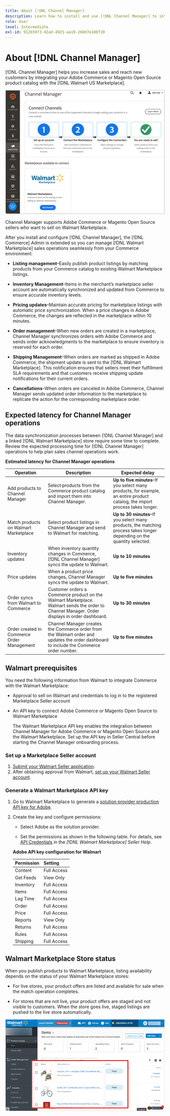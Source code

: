```yaml
---
title: About [!DNL Channel Manager]
description: Learn how to install and use [!DNL Channel Manager] to integrate Adobe Commerce and Magento Open Source stores with third-party marketplaces and create a sales channel to manage Marketplace listings, pricing, inventory, and sales seamlessly from your Commerce Admin.
role: User
level: Intermediate
exl-id: 91265973-d2ad-4925-aa10-260d7e186f20
---
```


# About [!DNL Channel Manager]

[!DNL Channel Manager] helps you increase sales and reach new customers by integrating your Adobe Commerce or Magento Open Source product catalog with the [!DNL Walmart US Marketplace].

![[!DNL Channel Manager] extension Admin view](assets/channel-manager-home.png)

Channel Manager supports Adobe Commerce or Magento Open Source sellers who want to sell on Walmart Marketplace.

After you install and configure [!DNL Channel Manager], the [!DNL Commerce] Admin is extended so you can manage [!DNL Walmart Marketplace] sales operations seamlessly from your Commerce environment.

* **Listing management**–Easily publish product listings by matching products from your Commerce catalog to existing Walmart Marketplace listings.

* **Inventory Management**–Items in the merchant’s marketplace seller account are automatically synchronized and updated from Commerce to ensure accurate inventory levels.

* **Pricing updates**–Maintain accurate pricing for marketplace listings with automatic price synchronization. When a price changes in Adobe Commerce, the changes are reflected in the marketplace within 10 minutes.

* **Order management**–When new orders are created in a marketplace, Channel Manager synchronizes orders with Adobe Commerce and sends order acknowledgments to the marketplace to ensure inventory is reserved for each order.

* **Shipping Management**–When orders are marked as shipped in Adobe Commerce, the shipment update is sent to the [!DNL Walmart Marketplace]. This notification ensures that sellers meet their fulfillment SLA requirements and that customers receive shipping update notifications for their current orders.

* **Cancellations**–When orders are canceled in Adobe Commerce, Channel Manager sends updated order information to the marketplace to replicate the action for the corresponding marketplace order.

## Expected latency for Channel Manager operations

The data synchronization processes between [!DNL Channel Manager] and a linked [!DNL Walmart Marketplace] store require some time to complete. Review the expected processing time for [!DNL Channel Manager] operations to help plan sales channel operations work.

**Estimated latency for Channel Manager operations**

| **Operation**                              | **Description**                                                                                                                               | **Expected delay**                                                                                                           |
|--------------------------------------------|-----------------------------------------------------------------------------------------------------------------------------------------------|------------------------------------------------------------------------------------------------------------------------------|
| Add products to Channel Manager            | Select products from the Commerce product catalog and import them into Channel Manager.                                                       | **Up to five minutes**–If you select many products, for example, an entire product catalog, the import process takes longer. |
| Match products on Walmart Marketplace      | Select product listings in Channel Manager and send to Walmart for matching.                                                                  | **Up to 30 minutes**–If you select many products, the matching process takes longer depending on the quantity selected.      |
| Inventory updates                          | When inventory quantity changes in Commerce, [!DNL Channel Manager] syncs the update to Walmart.                                              | **Up to 10 minutes**                                                                                                         |
| Price updates                              | When a product price changes, Channel Manager syncs the update to Walmart.                                                                    | **Up to five minutes**                                                                                                       |
| Order syncs from Walmart to Commerce       | Customer orders a Commerce product on the Walmart Marketplace. Walmart sends the order to Channel Manager. Order displays in order dashboard. | **Up to 30 minutes**                                                                                                         |
| Order created in Commerce Order Management | Channel Manager creates the Commerce order from the Walmart order and updates the order dashboard to include the Commerce order number.       | **Up to five minutes**                                                                                                       |

## Walmart prerequisites

You need the following information from Walmart to integrate Commerce with the Walmart Marketplace:

* Approval to sell on Walmart and credentials to log in to the registered Marketplace Seller account

* An API key to connect Adobe Commerce or Magento Open Source to Walmart Marketplace

  The Walmart Marketplace API key enables the integration between Channel Manager for Adobe Commerce or Magento Open Source and the Walmart Marketplace. Set up the API key in Seller Central before starting the Channel Manager onboarding process.

### Set up a Marketplace Seller account

1. [Submit your Walmart Seller application](https://marketplace-apply.walmart.com/apply?id=0014M00001zivMpQAI).
2. After obtaining approval from Walmart, [set up your Walmart Seller account](https://sellerhelp.walmart.com/seller/s/guide?article=000008219).

### Generate a Walmart Marketplace API key

1. Go to Walmart Marketplace to generate a [solution provider production API key for Adobe](https://developer.walmart.com/#preloginModal?redirectUri=https%3A%2F%2Fdeveloper.walmart.com%2Faccount%2FgenerateKey).

1. Create the key and configure permissions:

   * Select Adobe as the solution provider.
   
   * Set the permissions as shown in the following table. For details, see [API Credentials](https://sellerhelp.walmart.com/seller/s/guide?article=000006422) in the *[!DNL Walmart Marketplace] Seller Help*.

    **Adobe API key configuration for Walmart**

    | **Permission** | **Setting** |
    |----------------|-------------|
    | Content        | Full Access |
    | Get Feeds      | View Only   |
    | Inventory      | Full Access |
    | Items          | Full Access |
    | Lag Time       | Full Access |
    | Order          | Full Access |
    | Price          | Full Access |
    | Reports        | View Only   |
    | Returns        | Full Access |
    | Rules          | Full Access |
    | Shipping       | Full Access |

## Walmart Marketplace Store status

When you publish products to Walmart Marketplace, listing availability depends on the status of your Walmart Marketplace stores:

* For live stores, your product offers are listed and available for sale when the match operation completes. 

* For stores that are not live, your product offers are staged and not visible to customers. When the store goes live, staged listings are pushed to the live store automatically. 


![[!DNL Walmart Seller Central] staged products](assets/walmart-seller-central-staged.png)
